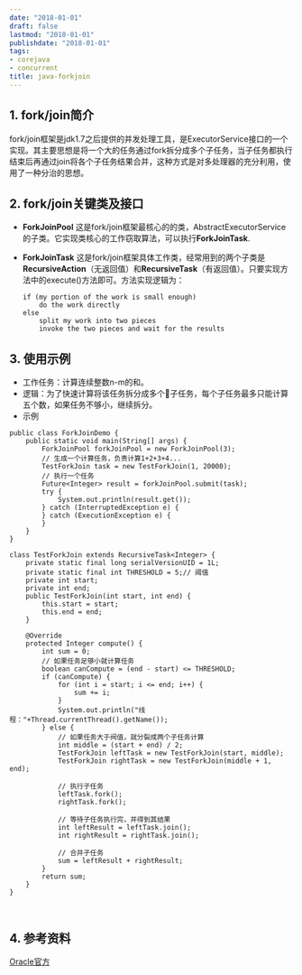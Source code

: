 ```yaml
---
date: "2018-01-01"
draft: false
lastmod: "2018-01-01"
publishdate: "2018-01-01"
tags:
- corejava
- concurrent
title: java-forkjoin
---
```


## 1. fork/join简介
fork/join框架是jdk1.7之后提供的并发处理工具，是ExecutorService接口的一个实现。其主要思想是将一个大的任务通过fork拆分成多个子任务，当子任务都执行结束后再通过join将各个子任务结果合并，这种方式是对多处理器的充分利用，使用了一种分治的思想。

## 2. fork/join关键类及接口

* **ForkJoinPool** 这是fork/join框架最核心的的类，AbstractExecutorService的子类。它实现类核心的工作窃取算法，可以执行**ForkJoinTask**.

* **ForkJoinTask** 这是fork/join框架具体工作类，经常用到的两个子类是 **RecursiveAction**（无返回值）和**RecursiveTask**（有返回值）。只要实现方法中的execute()方法即可。方法实现逻辑为：

    ```
    if (my portion of the work is small enough)
        do the work directly
    else
        split my work into two pieces
        invoke the two pieces and wait for the results
    ```


## 3. 使用示例
* 工作任务：计算连续整数n-m的和。
* 逻辑：为了快速计算将该任务拆分成多个子任务，每个子任务最多只能计算五个数，如果任务不够小，继续拆分。
* 示例
```
public class ForkJoinDemo {
	public static void main(String[] args) {
		ForkJoinPool forkJoinPool = new ForkJoinPool(3);
		// 生成一个计算任务，负责计算1+2+3+4...
		TestForkJoin task = new TestForkJoin(1, 20000);
		// 执行一个任务
		Future<Integer> result = forkJoinPool.submit(task);
		try {
			System.out.println(result.get());
		} catch (InterruptedException e) {
		} catch (ExecutionException e) {
		}
	}
}

class TestForkJoin extends RecursiveTask<Integer> {
	private static final long serialVersionUID = 1L;
	private static final int THRESHOLD = 5;// 阈值
	private int start;
	private int end;
	public TestForkJoin(int start, int end) {
		this.start = start;
		this.end = end;
	}

	@Override
	protected Integer compute() {
		int sum = 0;
		// 如果任务足够小就计算任务
		boolean canCompute = (end - start) <= THRESHOLD;
		if (canCompute) {
			for (int i = start; i <= end; i++) {
				sum += i;
			}
			System.out.println("线程："+Thread.currentThread().getName());
		} else {
			// 如果任务大于阀值，就分裂成两个子任务计算
			int middle = (start + end) / 2;
			TestForkJoin leftTask = new TestForkJoin(start, middle);
			TestForkJoin rightTask = new TestForkJoin(middle + 1, end);

			// 执行子任务
			leftTask.fork();
			rightTask.fork();

			// 等待子任务执行完，并得到其结果
			int leftResult = leftTask.join();
			int rightResult = rightTask.join();

			// 合并子任务
			sum = leftResult + rightResult;
		}
		return sum;
	}
}



```


## 4. 参考资料

[Oracle官方](https://docs.oracle.com/javase/tutorial/essential/concurrency/forkjoin.html)

